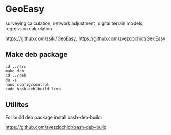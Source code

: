 # GeoEasy
surveying calculation, network adjustment, digital terrain models, regression calculation

https://github.com/zsiki/GeoEasy, https://github.com/zvezdochiot/GeoEasy

## Make deb package

```
cd ../src
make deb
cd ../deb
du -s
nano config/control
sudo bash-deb-build lzma
```

## Utilites

For build deb package install bash-deb-build:

https://github.com/zvezdochiot/bash-deb-build

